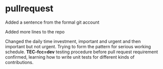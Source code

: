 # pullrequest

Added a sentence from the formal git account

Added more lines to the repo

Changed the daily time investment, important and urgent and then important but not urgent. Trying to form the pattern for serious working schedule. **TEC-fcc=dev** testing procedure before pull request requirement confirmed, learning how to write unit tests for different kinds of contributions.